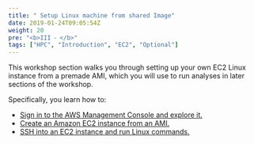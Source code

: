 ```yaml
---
title: " Setup Linux machine from shared Image"
date: 2019-01-24T09:05:54Z
weight: 20
pre: "<b>III ⁃ </b>"
tags: ["HPC", "Introduction", "EC2", "Optional"]
---
```


This workshop section walks you through setting up your own EC2 Linux instance from a premade AMI, which you will use to run analyses in later sections of the workshop.

Specifically, you learn how to:

- [Sign in to the AWS Management Console and explore it.](http://slchen-lab-training.s3-website-ap-southeast-1.amazonaws.com/03-ec2fromsharedami/04-aws-ec2-dashboard.html)
- [Create an Amazon EC2 instance from an AMI.](http://slchen-lab-training.s3-website-ap-southeast-1.amazonaws.com/03-ec2fromsharedami/06-launchec2instance.html) 
- [SSH into an EC2 instance and run Linux commands.](http://slchen-lab-training.s3-website-ap-southeast-1.amazonaws.com/03-ec2fromsharedami/07-sshec2instance.html)

<!-- Total cost to run this lab is expected to be less than **two dollars should you run it on your own or company account** if the guide is followed as discussed, in one sitting, and including the deletion of all resources outlined through the guide. -->
